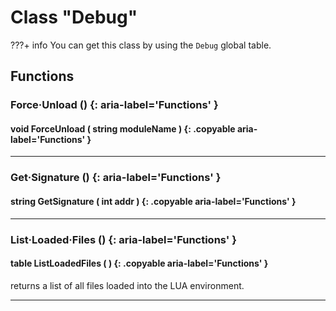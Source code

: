 # Class "Debug"

???+ info
    You can get this class by using the `Debug` global table.
        
## Functions

### Force·Unload () {: aria-label='Functions' }
#### void ForceUnload ( string moduleName ) {: .copyable aria-label='Functions' }

___
### Get·Signature () {: aria-label='Functions' }
#### string GetSignature ( int addr ) {: .copyable aria-label='Functions' }

___
### List·Loaded·Files () {: aria-label='Functions' }
#### table ListLoadedFiles ( ) {: .copyable aria-label='Functions' }
returns a list of all files loaded into the LUA environment.
___